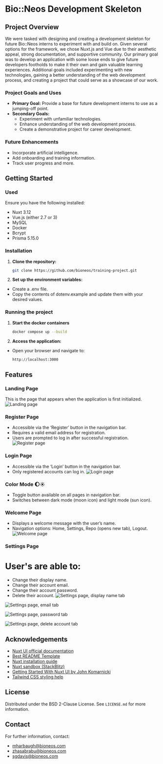# Bio::Neos Development Skeleton

## Project Overview
We were tasked with designing and creating a development skeleton for future Bio::Neos interns to experiment with and build on. Given several options for the framework, we chose Nuxt.js and Vue due to their aesthetic appeal, strong documentation, and supportive community. Our primary goal was to develop an application with some loose ends to give future developers footholds to make it their own and gain valuable learning experiences. Additional goals included experimenting with new technologies, gaining a better understanding of the web development process, and creating a project that could serve as a showcase of our work.

### Project Goals and Uses
- **Primary Goal:** Provide a base for future development interns to use as a jumping-off point.
- **Secondary Goals:**
  - Experiment with unfamiliar technologies.
  - Enhance understanding of the web development process.
  - Create a demonstrative project for career development.

### Future Enhancements
- Incorporate artificial intelligence.
- Add onboarding and training information.
- Track user progress and more.

## Getting Started

### Used 
Ensure you have the following installed:
- Nuxt 3.12
- Vue.js (either 2.7 or 3)
- MySQL
- Docker
- Bcrypt
- Prisma 5.15.0

### Installation

1. **Clone the repository:**

   ```sh
   git clone https://github.com/bioneos/training-project.git
   ```
2. **Set up the environment variables:**
- Create a .env file.
- Copy the contents of dotenv.example and update them with your desired values.

### Running the project

1. **Start the docker containers**

    ```sh 
    docker compose up --build 
    ```

2. **Access the application:**
- Open your browser and navigate to:
    ```sh
    http://localhost:3000
    ```

## Features

### Landing Page
This is the page that appears when the application is first initialized.
![Landing page](https://github.com/bioneos/training-project/blob/devel/Training-Project/README%20images/landing.png)

### Register Page
- Accessible via the ‘Register’ button in the navigation bar.
- Requires a valid email address for registration.
- Users are prompted to log in after successful registration.
![Register page](https://github.com/bioneos/training-project/blob/devel/Training-Project/README%20images/register.png)

### Login Page
- Accessible via the ‘Login’ button in the navigation bar.
- Only registered accounts can log in.
![Login page](https://github.com/bioneos/training-project/blob/devel/Training-Project/README%20images/login.png)

### Color Mode :moon::sunny:
- Toggle button available on all pages in navigation bar.
- Switches between dark mode (moon icon) and light mode (sun icon).

### Welcome Page
- Displays a welcome message with the user’s name.
- Navigation options: Home, Settings, Repo (opens new tab), Logout.
  ![Welcome page](https://github.com/bioneos/training-project/blob/devel/Training-Project/README%20images/welcome.png)

### Settings Page
# User's are able to:
- Change their display name.
- Change their account email.
- Change their account password.
- Delete their account.
![Settings page, display name tab](https://github.com/bioneos/training-project/blob/devel/Training-Project/README%20images/settings.png)

![Settings page, email tab](https://github.com/bioneos/training-project/blob/devel/Training-Project/README%20images/settings1.png)

![Settings page, password tab](https://github.com/bioneos/training-project/blob/devel/Training-Project/README%20images/settings2.png)

![Settings page, delete account tab](https://github.com/bioneos/training-project/blob/devel/Training-Project/README%20images/settings3.png)


## Acknowledgements
- [Nuxt UI official documentation](https://ui.nuxt.com/getting-started)
- [Best README Template](https://github.com/othneildrew/Best-README-Template)
- [Nuxt installation guide](https://nuxt.com/docs/getting-started/installation#play-online)
- [Nuxt sandbox (StackBlitz)](https://stackblitz.com/github/nuxt/starter/tree/v3?file=README.md)
- [Getting Started With Nuxt UI by John Komarnicki](https://www.youtube.com/watch?v=SE_ysS_ZXbk&t=1272s)
- [Tailwind CSS styling help](https://tailwindcss.com/docs/flex-basis)

## License
Distributed under the BSD 2-Clause License. See `LICENSE.md` for more information.

## Contact
For further information, contact:
- [mharbaugh@bioneos.com](mailto:mharbaugh@bioneos.com)
- [zhasabrabu@bioneos.com](mailto:zhasabrabu@bioneos.com)
- [sgdavis@bioneos.com](mailto:sgdavis@bioneos.com)

